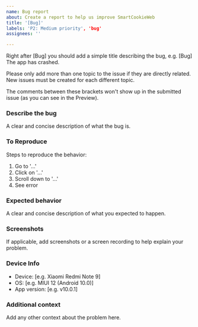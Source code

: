 ```yaml
---
name: Bug report
about: Create a report to help us improve SmartCookieWeb
title: '[Bug]'
labels: 'P2: Medium priority', 'bug'
assignees: ''

---
```


Right after [Bug] you should add a simple title describing the bug, e.g. [Bug] The app has crashed. 

Please only add more than one topic to the issue if they are directly related. New issues must be created for each different topic.

The comments between these brackets won't show up in the submitted issue (as you can see in the Preview).


### Describe the bug
A clear and concise description of what the bug is.

### To Reproduce
Steps to reproduce the behavior:
1. Go to '...'
2. Click on '...'
3. Scroll down to '...'
4. See error

### Expected behavior
A clear and concise description of what you expected to happen.

### Screenshots
If applicable, add screenshots or a screen recording to help explain your problem.

### Device Info
 - Device: [e.g. Xiaomi Redmi Note 9]
 - OS: [e.g. MIUI 12 (Android 10.0)]
 - App version: [e.g. v10.0.1]

### Additional context
Add any other context about the problem here.
